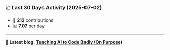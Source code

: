 <!--START_STATS-->
### 📈 Last 30 Days Activity (2025-07-02)  
- 🧮 **212** contributions  
- 📊 **7.07** per day
---
📝 **Latest blog:** [**Teaching AI to Code Badly (On Purpose)**](https://andriak.com/blog/badly-trained-ai)
<!--END_STATS-->

